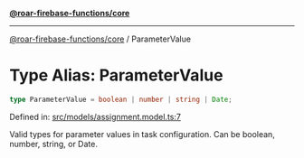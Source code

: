 [**@roar-firebase-functions/core**](../README.md)

---

[@roar-firebase-functions/core](../README.md) / ParameterValue

# Type Alias: ParameterValue

```ts
type ParameterValue = boolean | number | string | Date;
```

Defined in: [src/models/assignment.model.ts:7](src/src/models/assignment.model.ts#7)

Valid types for parameter values in task configuration.
Can be boolean, number, string, or Date.
